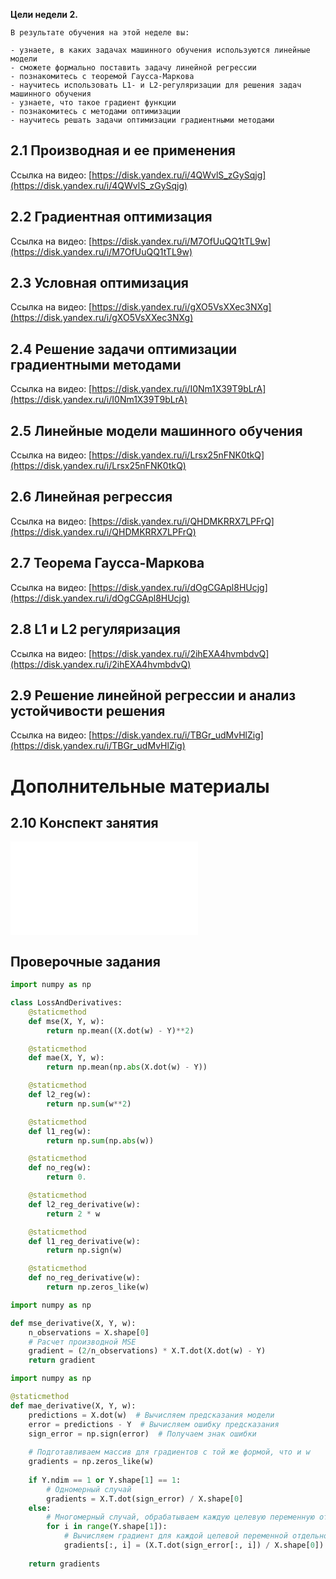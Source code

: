 **Цели недели 2.**
    
    В результате обучения на этой неделе вы: 
    
    - узнаете, в каких задачах машинного обучения используются линейные модели
    - сможете формально поставить задачу линейной регрессии
    - познакомитесь с теоремой Гаусса-Маркова
    - научитесь использовать L1- и L2-регуляризации для решения задач машинного обучения
    - узнаете, что такое градиент функции
    - познакомитесь с методами оптимизации
    - научитесь решать задачи оптимизации градиентными методами
    
##  2.1 Производная и ее применения
    
Ссылка на видео: [https://disk.yandex.ru/i/4QWvlS_zGySqjg](https://disk.yandex.ru/i/4QWvlS_zGySqjg)  
    
##  2.2 Градиентная оптимизация    
Ссылка на видео: [https://disk.yandex.ru/i/M7OfUuQQ1tTL9w](https://disk.yandex.ru/i/M7OfUuQQ1tTL9w)  
    
##  2.3 Условная оптимизация

Ссылка на видео: [https://disk.yandex.ru/i/gXO5VsXXec3NXg](https://disk.yandex.ru/i/gXO5VsXXec3NXg)  
    
##  2.4 Решение задачи оптимизации градиентными методами

Ссылка на видео: [https://disk.yandex.ru/i/I0Nm1X39T9bLrA](https://disk.yandex.ru/i/I0Nm1X39T9bLrA)  
    
##  2.5 Линейные модели машинного обучения

Ссылка на видео: [https://disk.yandex.ru/i/Lrsx25nFNK0tkQ](https://disk.yandex.ru/i/Lrsx25nFNK0tkQ)  
    
##  2.6 Линейная регрессия

Ссылка на видео: [https://disk.yandex.ru/i/QHDMKRRX7LPFrQ](https://disk.yandex.ru/i/QHDMKRRX7LPFrQ)  
    
##  2.7 Теорема Гаусса-Маркова

Ссылка на видео: [https://disk.yandex.ru/i/dOgCGApl8HUcjg](https://disk.yandex.ru/i/dOgCGApl8HUcjg)  
    
##  2.8 L1 и L2 регуляризация

Ссылка на видео: [https://disk.yandex.ru/i/2ihEXA4hvmbdvQ](https://disk.yandex.ru/i/2ihEXA4hvmbdvQ)  
    
##  2.9 Решение линейной регрессии и анализ устойчивости решения

Ссылка на видео: [https://disk.yandex.ru/i/TBGr_udMvHlZig](https://disk.yandex.ru/i/TBGr_udMvHlZig)  
    
# **Дополнительные материалы**
    
##  2.10 Конспект занятия

![2.10.Конспект (Модуль 4 Неделя 2).pdf](./assets/2.10.Конспект%20(Модуль%204%20Неделя%202).pdf)
    
## **Проверочные задания**

```python
import numpy as np

class LossAndDerivatives:
    @staticmethod
    def mse(X, Y, w):
        return np.mean((X.dot(w) - Y)**2)

    @staticmethod
    def mae(X, Y, w):
        return np.mean(np.abs(X.dot(w) - Y))

    @staticmethod
    def l2_reg(w):
        return np.sum(w**2)

    @staticmethod
    def l1_reg(w):
        return np.sum(np.abs(w))

    @staticmethod
    def no_reg(w):
        return 0.

    @staticmethod
    def l2_reg_derivative(w):
        return 2 * w

    @staticmethod
    def l1_reg_derivative(w):
        return np.sign(w)

    @staticmethod
    def no_reg_derivative(w):
        return np.zeros_like(w)
```

```python
import numpy as np

def mse_derivative(X, Y, w):
    n_observations = X.shape[0]
    # Расчет производной MSE
    gradient = (2/n_observations) * X.T.dot(X.dot(w) - Y)
    return gradient

```

```python
import numpy as np

@staticmethod
def mae_derivative(X, Y, w):
    predictions = X.dot(w)  # Вычисляем предсказания модели
    error = predictions - Y  # Вычисляем ошибку предсказания
    sign_error = np.sign(error)  # Получаем знак ошибки
    
    # Подготавливаем массив для градиентов с той же формой, что и w
    gradients = np.zeros_like(w)
    
    if Y.ndim == 1 or Y.shape[1] == 1:
        # Одномерный случай
        gradients = X.T.dot(sign_error) / X.shape[0]
    else:
        # Многомерный случай, обрабатываем каждую целевую переменную отдельно
        for i in range(Y.shape[1]):
            # Вычисляем градиент для каждой целевой переменной отдельно
            gradients[:, i] = (X.T.dot(sign_error[:, i]) / X.shape[0]).flatten()
    
    return gradients

```
